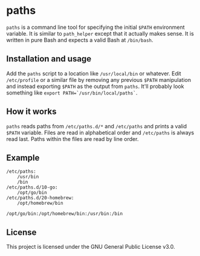# paths

`paths` is a command line tool for specifying the initial `$PATH` environment variable.
It is similar to `path_helper` except that it actually makes sense.
It is written in pure Bash and expects a valid Bash at `/bin/bash`.

## Installation and usage

Add the `paths` script to a location like `/usr/local/bin` or whatever. Edit `/etc/profile` or a similar file by removing any previous `$PATH` manipulation and instead exporting `$PATH` as the output from `paths`. It'll probably look something like `` export PATH=`/usr/bin/local/paths` ``.

## How it works

`paths` reads paths from `/etc/paths.d/*` and `/etc/paths` and prints a valid `$PATH` variable.
Files are read in alphabetical order and `/etc/paths` is always read last.
Paths within the files are read by line order.

## Example

```
/etc/paths:
    /usr/bin
    /bin
/etc/paths.d/10-go:
    /opt/go/bin
/etc/paths.d/20-homebrew:
    /opt/homebrew/bin
```

```
/opt/go/bin:/opt/homebrew/bin:/usr/bin:/bin
```

## License

This project is licensed under the GNU General Public License v3.0.
